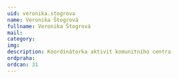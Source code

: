 ```yaml
---
uid: veronika.stogrova
name: Veronika Štogrová
fullname: Veronika Štogrová
mail: 
category: 
img: 
description: Koordinátorka aktivit komunitního centra 
ordpraha: 
ordcan: 31
---
```





